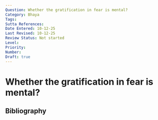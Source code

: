 ```yaml
---
Question: Whether the gratification in fear is mental?
Category: Bhaya
Tags: 
Sutta References: 
Date Entered: 10-12-25
Last Revised: 10-12-25
Review Status: Not started
Level: 
Priority: 
Number: 
Draft: true
---
```


# Whether the gratification in fear is mental?

## Bibliography

<!-- 

Notes:



-->